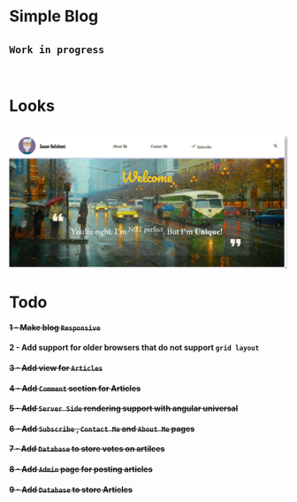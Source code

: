 # **Simple Blog**

## `Work in progress`
<br>

# Looks

<br>
<img src ='./example2.png' alt='another example of the blog'>


# **Todo**

#### ~~1 - Make blog `Responsive`~~
#### 2 - Add support for older browsers that do not support `grid layout`
#### ~~3 - Add view for `Articles`~~
#### ~~4 - Add `Comment` section for Articles~~
#### ~~5 - Add `Server Side` rendering support with angular universal~~

#### ~~6 - Add `Subscribe` , `Contact Me` and `About Me` pages~~

#### ~~7 - Add `Database` to store votes on artilces~~

#### ~~8 - Add `Admin` page for posting articles~~
#### ~~9 - Add `Database` to store Articles~~